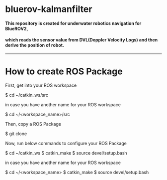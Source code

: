 # bluerov-kalmanfilter
#### This repository is created for underwater robotics navigation for BlueROV2,
#### which reads the sensor value from DVL(Doppler Velocity Logs) and then derive the position of robot.
***

# How to create ROS Package
First, get into your ROS workspace

  $ cd ~/catkin_ws/src
  
in case you have another name for your ROS workspace

  $ cd ~/<workspace_name>/src

Then, copy a ROS Package

  $ git clone 


Now, run below commands to configure your ROS Package

  $ cd ~/catkin_ws
  $ catkin_make
  $ source devel/setup.bash
  
in case you have another name for your ROS workspace

  $ cd ~/<workspace_name>
  $ catkin_make
  $ source devel/setup.bash


